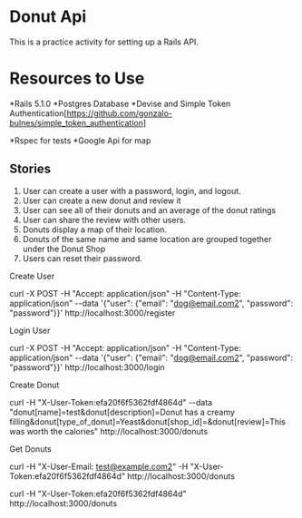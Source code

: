 # Donut Api

This is a practice activity for setting up a Rails API. 

# Resources to Use
  *Rails 5.1.0
  *Postgres Database
  *Devise and Simple Token Authentication[https://github.com/gonzalo-bulnes/simple_token_authentication]  

  *Rspec for tests
  *Google Api for map

## Stories
  1. User can create a user with a password, login, and logout. 
  2. User can create a new donut and review it
  3. User can see all of their donuts and an average of the donut ratings
  4. User can share the review with other users.
  5. Donuts display a map of their location.
  6. Donuts of the same name and same location are grouped together under the Donut Shop
  7. Users can reset their password.


  Create User

  curl -X POST -H "Accept: application/json" -H "Content-Type: application/json" --data '{"user": {"email": "dog@email.com2", "password": "password"}}' http://localhost:3000/register



  Login User

  curl -X POST -H "Accept: application/json" -H "Content-Type: application/json" --data '{"user": {"email": "dog@email.com2", "password": "password"}}' http://localhost:3000/login


  Create Donut

 curl -H "X-User-Token:efa20f6f5362fdf4864d"  --data "donut[name]=test&donut[description]=Donut has a creamy filling&donut[type_of_donut]=Yeast&donut[shop_id]=&donut[review]=This was worth the calories" http://localhost:3000/donuts 

  Get Donuts

  curl -H "X-User-Email: test@example.com2" -H "X-User-Token:efa20f6f5362fdf4864d"  http://localhost:3000/donuts

  curl -H "X-User-Token:efa20f6f5362fdf4864d"  http://localhost:3000/donuts




